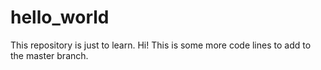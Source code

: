 # hello_world
This repository is just to learn.
Hi! This is some more code lines to add to the master branch.
